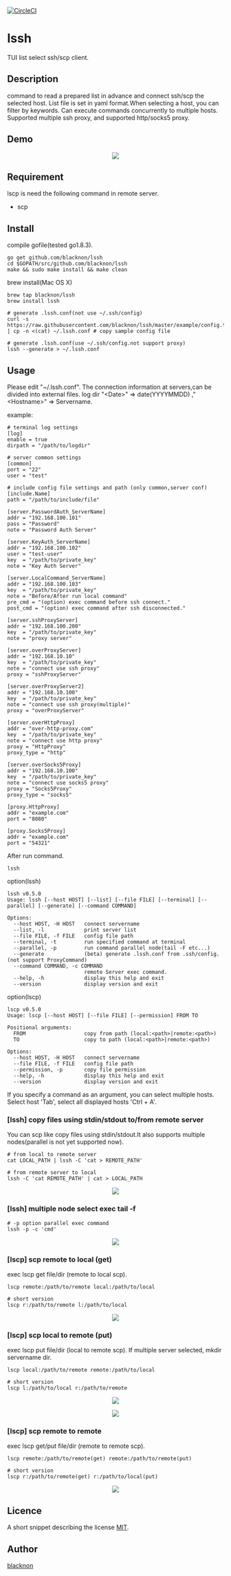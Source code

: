 [![CircleCI](https://circleci.com/gh/blacknon/lssh.svg?style=svg)](https://circleci.com/gh/blacknon/lssh)

lssh
====

TUI list select ssh/scp client.

## Description

command to read a prepared list in advance and connect ssh/scp the selected host. List file is set in yaml format.When selecting a host, you can filter by keywords. Can execute commands concurrently to multiple hosts. Supported multiple ssh proxy, and supported http/socks5 proxy.

## Demo

<p align="center">
<img src="./example/lssh.gif" />
</p>

## Requirement

lscp is need the following command in remote server.

- scp

## Install

compile gofile(tested go1.8.3).

    go get github.com/blacknon/lssh
    cd $GOPATH/src/github.com/blacknon/lssh
    make && sudo make install && make clean

brew install(Mac OS X)

	brew tap blacknon/lssh
	brew install lssh

	# generate .lssh.conf(not use ~/.ssh/config)
	curl -s https://raw.githubusercontent.com/blacknon/lssh/master/example/config.tml | cp -n <(cat) ~/.lssh.conf # copy sample config file

	# generate .lssh.conf(use ~/.ssh/config.not support proxy)
	lssh --generate > ~/.lssh.conf

## Usage

Please edit "~/.lssh.conf". The connection information at servers,can be divided into external files. log dir "\<Date\>" => date(YYYYMMDD) ,"\<Hostname\>" => Servername.

example:

	# terminal log settings
	[log]
	enable = true
	dirpath = "/path/to/logdir"

	# server common settings
	[common] 
	port = "22"
	user = "test"

	# include config file settings and path (only common,server conf)
	[include.Name]
	path = "/path/to/include/file"

	[server.PasswordAuth_ServerName]
	addr = "192.168.100.101"
	pass = "Password"
	note = "Password Auth Server"

	[server.KeyAuth_ServerName]
	addr = "192.168.100.102"
	user = "test-user"
	key  = "/path/to/private_key"
	note = "Key Auth Server"

	[server.LocalCommand_ServerName]
	addr = "192.168.100.103"
	key  = "/path/to/private_key"
	note = "Before/After run local command"
	pre_cmd = "(option) exec command before ssh connect."
	post_cmd = "(option) exec command after ssh disconnected."

	[server.sshProxyServer]
	addr = "192.168.100.200"
	key  = "/path/to/private_key"
	note = "proxy server"

	[server.overProxyServer]
	addr = "192.168.10.10"
	key  = "/path/to/private_key"
	note = "connect use ssh proxy"
	proxy = "sshProxyServer"

	[server.overProxyServer2]
	addr = "192.168.10.100"
	key  = "/path/to/private_key"
	note = "connect use ssh proxy(multiple)"
	proxy = "overProxyServer"

	[server.overHttpProxy]
	addr = "over-http-proxy.com"
	key  = "/path/to/private_key"
	note = "connect use http proxy"
	proxy = "HttpProxy"
	proxy_type = "http"

	[server.overSocks5Proxy]
	addr = "192.168.10.100"
	key  = "/path/to/private_key"
	note = "connect use socks5 proxy"
	proxy = "Socks5Proxy"
	proxy_type = "socks5"

	[proxy.HttpProxy]
	addr = "example.com"
	port = "8080"

	[proxy.Socks5Proxy]
	addr = "example.com"
	port = "54321"

After run command.

    lssh


option(lssh)

	lssh v0.5.0
	Usage: lssh [--host HOST] [--list] [--file FILE] [--terminal] [--parallel] [--generate] [--command COMMAND]

	Options:
	  --host HOST, -H HOST   connect servername
	  --list, -l             print server list
	  --file FILE, -f FILE   config file path
	  --terminal, -t         run specified command at terminal
	  --parallel, -p         run command parallel node(tail -F etc...)
	  --generate             (beta) generate .lssh.conf from .ssh/config.(not support ProxyCommand)
	  --command COMMAND, -c COMMAND
	                         remote Server exec command.
	  --help, -h             display this help and exit
	  --version              display version and exit

option(lscp)

	lscp v0.5.0
	Usage: lscp [--host HOST] [--file FILE] [--permission] FROM TO

	Positional arguments:
	  FROM                   copy from path (local:<path>|remote:<path>)
	  TO                     copy to path (local:<path>|remote:<path>)

	Options:
	  --host HOST, -H HOST   connect servername
	  --file FILE, -f FILE   config file path
	  --permission, -p       copy file permission
	  --help, -h             display this help and exit
	  --version              display version and exit

If you specify a command as an argument, you can select multiple hosts. Select host 'Tab', select all displayed hosts 'Ctrl + A'.

### [lssh] copy files using stdin/stdout to/from remote server

You can scp like copy files using stdin/stdout.It also supports multiple nodes(parallel is not yet supported now).

	# from local to remote server
	cat LOCAL_PATH | lssh -C 'cat > REMOTE_PATH'

	# from remote server to local
	lssh -C 'cat REMOTE_PATH' | cat > LOCAL_PATH

<p align="center">
<img src="./example/lssh_stdcp.gif" />
</p>

### [lssh] multiple node select exec tail -f


	# -p option parallel exec command
	lssh -p -c 'cmd'


<p align="center">
<img src="./example/lssh_parallel.gif" />
</p>

### [lscp] scp remote to local (get)

exec lscp get file/dir (remote to local scp).

	lscp remote:/path/to/remote local:/path/to/local
	
	# short version
	lscp r:/path/to/remote l:/path/to/local

<p align="center">
<img src="./example/scp_l2r.gif" />
</p>

### [lscp] scp local to remote (put)

exec lscp put file/dir (local to remote scp). If multiple server selected, mkdir servername dir.

	lscp local:/path/to/remote remote:/path/to/local
	
	# short version
	lscp l:/path/to/local r:/path/to/remote

<p align="center">
<img src="./example/scp_r2l1.gif" />
</p>

<p align="center">
<img src="./example/scp_r2l2.gif" />
</p>

### [lscp] scp remote to remote

exec lscp get/put file/dir (remote to remote scp).

	lscp remote:/path/to/remote(get) remote:/path/to/remote(put)
	
	# short version
	lscp r:/path/to/remote(get) r:/path/to/local(put)


<p align="center">
<img src="./example/scp_r2r.gif" />
</p>


## Licence

A short snippet describing the license [MIT](https://github.com/blacknon/lssh/blob/master/LICENSE.md).

## Author

[blacknon](https://github.com/blacknon)

